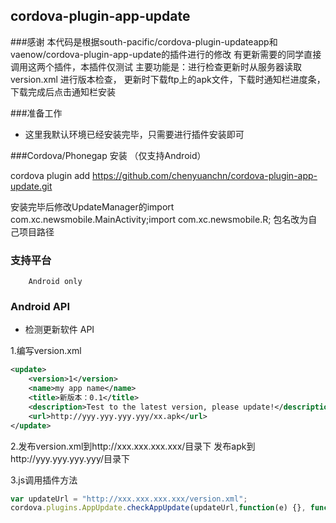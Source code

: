 ## cordova-plugin-app-update ##

###感谢
		本代码是根据south-pacific/cordova-plugin-updateapp和vaenow/cordova-plugin-app-update的插件进行的修改
		有更新需要的同学直接调用这两个插件，本插件仅测试
		主要功能是：进行检查更新时从服务器读取version.xml 进行版本检查，
		更新时下载ftp上的apk文件，下载时通知栏进度条，下载完成后点击通知栏安装
	
###准备工作

 - 这里我默认环境已经安装完毕，只需要进行插件安装即可
		

###Cordova/Phonegap 安装 （仅支持Android）

   cordova plugin add https://github.com/chenyuanchn/cordova-plugin-app-update.git
    
   安装完毕后修改UpdateManager的import com.xc.newsmobile.MainActivity;import com.xc.newsmobile.R;   包名改为自己项目路径
   
### 支持平台

		Android only
		
### Android API

+ 检测更新软件 API
    		
1.编写version.xml
```xml
<update>
    <version>1</version>
    <name>my app name</name>
    <title>新版本：0.1</title>
    <description>Test to the latest version, please update!</description>
    <url>http://yyy.yyy.yyy.yyy/xx.apk</url>
</update>
```
2.发布version.xml到http://xxx.xxx.xxx.xxx/目录下
	发布apk到http://yyy.yyy.yyy.yyy/目录下

3.js调用插件方法
```js
var updateUrl = "http://xxx.xxx.xxx.xxx/version.xml";
cordova.plugins.AppUpdate.checkAppUpdate(updateUrl,function(e) {}, function(e) {});
```